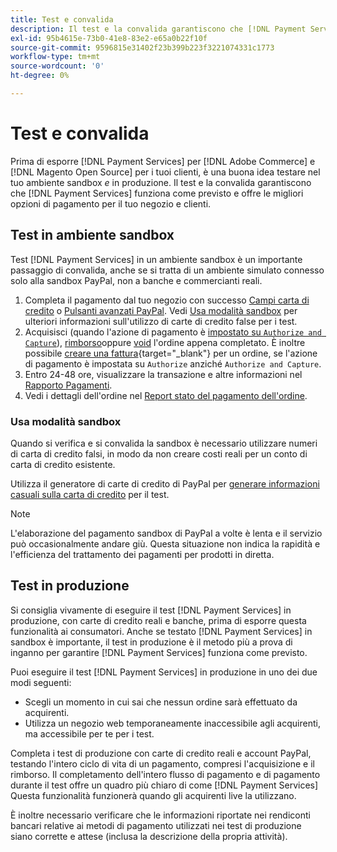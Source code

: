 ```yaml
---
title: Test e convalida
description: Il test e la convalida garantiscono che [!DNL Payment Services] funziona come previsto e fornisce le migliori opzioni di pagamento per i clienti
exl-id: 95b4615e-73b0-41e8-83e2-e65a0b22f10f
source-git-commit: 9596815e31402f23b399b223f3221074331c1773
workflow-type: tm+mt
source-wordcount: '0'
ht-degree: 0%

---
```


# Test e convalida

Prima di esporre [!DNL Payment Services] per [!DNL Adobe Commerce] e [!DNL Magento Open Source] per i tuoi clienti, è una buona idea testare nel tuo ambiente sandbox _e_ in produzione. Il test e la convalida garantiscono che [!DNL Payment Services] funziona come previsto e offre le migliori opzioni di pagamento per il tuo negozio e clienti.

## Test in ambiente sandbox

Test [!DNL Payment Services] in un ambiente sandbox è un importante passaggio di convalida, anche se si tratta di un ambiente simulato connesso solo alla sandbox PayPal, non a banche e commercianti reali.

1. Completa il pagamento dal tuo negozio con successo [Campi carta di credito](payments-options.md#credit-card-fields) o [Pulsanti avanzati PayPal](payments-options.md#paypal-smart-buttons). Vedi [Usa modalità sandbox](#use-sandbox-mode) per ulteriori informazioni sull&#39;utilizzo di carte di credito false per i test.
1. Acquisisci (quando l&#39;azione di pagamento è [impostato su `Authorize and Capture`](onboard.md#set-payment-services-as-payment-method)), [rimborso](refunds.md)oppure [void](voids.md) l&#39;ordine appena completato. È inoltre possibile [creare una fattura](https://docs.magento.com/user-guide/sales/invoice-create.html){target=&quot;_blank&quot;} per un ordine, se l&#39;azione di pagamento è impostata su `Authorize` anziché `Authorize and Capture`.
1. Entro 24-48 ore, visualizzare la transazione e altre informazioni nel [Rapporto Pagamenti](payouts.md).
1. Vedi i dettagli dell&#39;ordine nel [Report stato del pagamento dell&#39;ordine](order-payment-status.md).

### Usa modalità sandbox

Quando si verifica e si convalida la sandbox è necessario utilizzare numeri di carta di credito falsi, in modo da non creare costi reali per un conto di carta di credito esistente.

Utilizza il generatore di carte di credito di PayPal per [generare informazioni casuali sulla carta di credito](https://www.paypal.com/us/smarthelp/article/where-can-i-find-test-credit-card-numbers-ts2157) per il test.

>[!NOTE]
>
>L&#39;elaborazione del pagamento sandbox di PayPal a volte è lenta e il servizio può occasionalmente andare giù. Questa situazione non indica la rapidità e l&#39;efficienza del trattamento dei pagamenti per prodotti in diretta.

## Test in produzione

Si consiglia vivamente di eseguire il test [!DNL Payment Services] in produzione, con carte di credito reali e banche, prima di esporre questa funzionalità ai consumatori. Anche se testato [!DNL Payment Services] in sandbox è importante, il test in produzione è il metodo più a prova di inganno per garantire [!DNL Payment Services] funziona come previsto.

Puoi eseguire il test [!DNL Payment Services] in produzione in uno dei due modi seguenti:

* Scegli un momento in cui sai che nessun ordine sarà effettuato da acquirenti.
* Utilizza un negozio web temporaneamente inaccessibile agli acquirenti, ma accessibile per te per i test.

Completa i test di produzione con carte di credito reali e account PayPal, testando l&#39;intero ciclo di vita di un pagamento, compresi l&#39;acquisizione e il rimborso. Il completamento dell&#39;intero flusso di pagamento e di pagamento durante il test offre un quadro più chiaro di come [!DNL Payment Services] Questa funzionalità funzionerà quando gli acquirenti live la utilizzano.

È inoltre necessario verificare che le informazioni riportate nei rendiconti bancari relative ai metodi di pagamento utilizzati nei test di produzione siano corrette e attese (inclusa la descrizione della propria attività).
